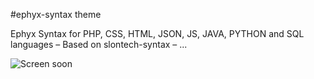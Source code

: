 #ephyx-syntax theme

Ephyx Syntax for PHP, CSS, HTML, JSON, JS, JAVA, PYTHON and SQL languages – Based on slontech-syntax – ...

![Screen soon](https://f.cloud.github.com/assets/69169/2289498/4c3cb0ec-a009-11e3-8dbd-077ee11741e5.gif)

